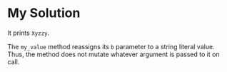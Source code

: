 # My Solution

It prints `Xyzzy`.

The `my_value` method reassigns its `b` parameter to a string literal value. Thus, the method does not mutate whatever argument is passed to it on call.

